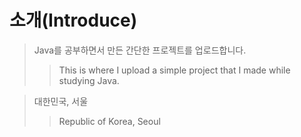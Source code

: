 # 소개(Introduce)
> Java를 공부하면서 만든 간단한 프로젝트를 업로드합니다.
>> This is where I upload a simple project that I made while studying Java.

> 대한민국, 서울
>> Republic of Korea, Seoul
